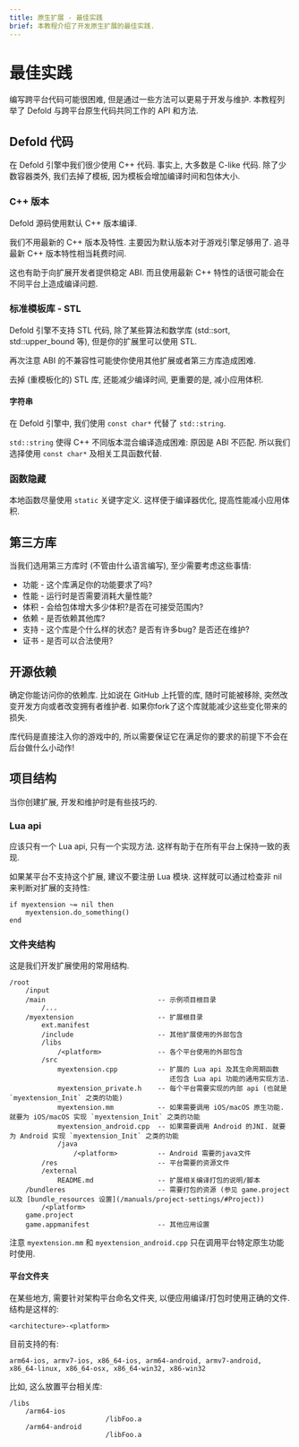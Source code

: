 ```yaml
---
title: 原生扩展 - 最佳实践
brief: 本教程介绍了开发原生扩展的最佳实践.
---
```


# 最佳实践

编写跨平台代码可能很困难, 但是通过一些方法可以更易于开发与维护. 本教程列举了 Defold 与跨平台原生代码共同工作的 API 和方法.

## Defold 代码

在 Defold 引擎中我们很少使用 C++ 代码. 事实上, 大多数是 C-like 代码. 除了少数容器类外, 我们去掉了模板, 因为模板会增加编译时间和包体大小.

### C++ 版本

Defold 源码使用默认 C++ 版本编译.

我们不用最新的 C++ 版本及特性. 主要因为默认版本对于游戏引擎足够用了. 追寻最新 C++ 版本特性相当耗费时间.

这也有助于向扩展开发者提供稳定 ABI. 而且使用最新 C++ 特性的话很可能会在不同平台上造成编译问题.

### 标准模板库 - STL

Defold 引擎不支持 STL 代码, 除了某些算法和数学库 (std::sort, std::upper_bound 等), 但是你的扩展里可以使用 STL.

再次注意 ABI 的不兼容性可能使你使用其他扩展或者第三方库造成困难.

去掉 (重模板化的) STL 库, 还能减少编译时间, 更重要的是, 减小应用体积.

#### 字符串

在 Defold 引擎中, 我们使用 `const char*` 代替了 `std::string`.

`std::string` 使得 C++ 不同版本混合编译造成困难: 原因是 ABI 不匹配.
所以我们选择使用 `const char*` 及相关工具函数代替.

### 函数隐藏

本地函数尽量使用 `static` 关键字定义. 这样便于编译器优化, 提高性能减小应用体积.

## 第三方库

当我们选用第三方库时 (不管由什么语言编写), 至少需要考虑这些事情:

* 功能 - 这个库满足你的功能要求了吗?
* 性能 - 运行时是否需要消耗大量性能?
* 体积 - 会给包体增大多少体积?是否在可接受范围内?
* 依赖 - 是否依赖其他库?
* 支持 - 这个库是个什么样的状态? 是否有许多bug? 是否还在维护?
* 证书 - 是否可以合法使用?


## 开源依赖

确定你能访问你的依赖库. 比如说在 GitHub 上托管的库, 随时可能被移除, 突然改变开发方向或者改变拥有者维护者. 如果你fork了这个库就能减少这些变化带来的损失.

库代码是直接注入你的游戏中的, 所以需要保证它在满足你的要求的前提下不会在后台做什么小动作!


## 项目结构

当你创建扩展, 开发和维护时是有些技巧的.

### Lua api

应该只有一个 Lua api, 只有一个实现方法. 这样有助于在所有平台上保持一致的表现.

如果某平台不支持这个扩展, 建议不要注册 Lua 模块.
这样就可以通过检查非 nil 来判断对扩展的支持性:

    if myextension ~= nil then
        myextension.do_something()
    end

### 文件夹结构

这是我们开发扩展使用的常用结构.

    /root
        /input
        /main                            -- 示例项目根目录
            /...
        /myextension                     -- 扩展根目录
            ext.manifest
            /include                     -- 其他扩展使用的外部包含
            /libs
                /<platform>              -- 各个平台使用的外部包含
            /src
                myextension.cpp          -- 扩展的 Lua api 及其生命周期函数
                                            还包含 Lua api 功能的通用实现方法.
                myextension_private.h    -- 每个平台需要实现的内部 api (也就是 `myextension_Init` 之类的功能)
                myextension.mm           -- 如果需要调用 iOS/macOS 原生功能. 就要为 iOS/macOS 实现 `myextension_Init` 之类的功能 
                myextension_android.cpp  -- 如果需要调用 Android 的JNI. 就要为 Android 实现 `myextension_Init` 之类的功能
                /java
                    /<platform>          -- Android 需要的java文件
            /res                         -- 平台需要的资源文件
            /external
                README.md                -- 扩展相关编译打包的说明/脚本
        /bundleres                       -- 需要打包的资源 (参见 game.project 以及 [bundle_resources 设置](/manuals/project-settings/#Project))
            /<platform>
        game.project
        game.appmanifest                 -- 其他应用设置


注意 `myextension.mm` 和 `myextension_android.cpp` 只在调用平台特定原生功能时使用.

#### 平台文件夹

在某些地方, 需要针对架构平台命名文件夹, 以便应用编译/打包时使用正确的文件.
结构是这样的:

    <architecture>-<platform>

目前支持的有:

    arm64-ios, armv7-ios, x86_64-ios, arm64-android, armv7-android, x86_64-linux, x86_64-osx, x86_64-win32, x86-win32

比如, 这么放置平台相关库:

    /libs
        /arm64-ios
                            /libFoo.a
        /arm64-android
                            /libFoo.a
